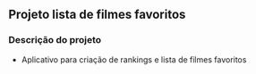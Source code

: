 ## Projeto lista de filmes favoritos

### Descrição do projeto
- Aplicativo para criação de rankings e lista de filmes favoritos 